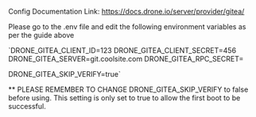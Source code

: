 Config Documentation Link: https://docs.drone.io/server/provider/gitea/

Please go to the .env file and edit the following environment variables as per the guide above

`DRONE_GITEA_CLIENT_ID=123
DRONE_GITEA_CLIENT_SECRET=456
DRONE_GITEA_SERVER=git.coolsite.com
DRONE_GITEA_RPC_SECRET=

DRONE_GITEA_SKIP_VERIFY=true`

** PLEASE REMEMBER TO CHANGE DRONE_GITEA_SKIP_VERIFY to false before using. This setting is only set to true to allow the first boot to be successful.
